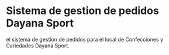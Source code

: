 # Sistema de gestion de pedidos Dayana Sport 

el sistema de gestion de pedidos para el local de Confecciones y Cariedades Dayana Sport.
